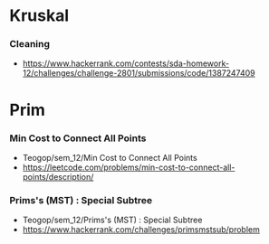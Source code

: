 # Kruskal
### Cleaning
* https://www.hackerrank.com/contests/sda-homework-12/challenges/challenge-2801/submissions/code/1387247409

# Prim
### Min Cost to Connect All Points
* Teogop/sem_12/Min Cost to Connect All Points
* https://leetcode.com/problems/min-cost-to-connect-all-points/description/

### Prims's (MST) : Special Subtree
* Teogop/sem_12/Prims's (MST) : Special Subtree
* https://www.hackerrank.com/challenges/primsmstsub/problem
